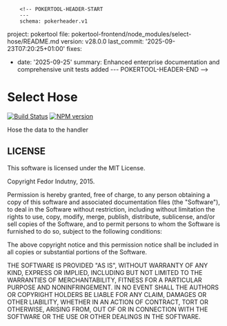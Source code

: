         <!-- POKERTOOL-HEADER-START
        ---
        schema: pokerheader.v1
project: pokertool
file: pokertool-frontend/node_modules/select-hose/README.md
version: v28.0.0
last_commit: '2025-09-23T07:20:25+01:00'
fixes:
- date: '2025-09-25'
  summary: Enhanced enterprise documentation and comprehensive unit tests added
        ---
        POKERTOOL-HEADER-END -->
# Select Hose

[![Build Status](https://secure.travis-ci.org/indutny/select-hose.png)](http://travis-ci.org/indutny/select-hose)
[![NPM version](https://badge.fury.io/js/select-hose.svg)](http://badge.fury.io/js/select-hose)

Hose the data to the handler

## LICENSE

This software is licensed under the MIT License.

Copyright Fedor Indutny, 2015.

Permission is hereby granted, free of charge, to any person obtaining a
copy of this software and associated documentation files (the
"Software"), to deal in the Software without restriction, including
without limitation the rights to use, copy, modify, merge, publish,
distribute, sublicense, and/or sell copies of the Software, and to permit
persons to whom the Software is furnished to do so, subject to the
following conditions:

The above copyright notice and this permission notice shall be included
in all copies or substantial portions of the Software.

THE SOFTWARE IS PROVIDED "AS IS", WITHOUT WARRANTY OF ANY KIND, EXPRESS
OR IMPLIED, INCLUDING BUT NOT LIMITED TO THE WARRANTIES OF
MERCHANTABILITY, FITNESS FOR A PARTICULAR PURPOSE AND NONINFRINGEMENT. IN
NO EVENT SHALL THE AUTHORS OR COPYRIGHT HOLDERS BE LIABLE FOR ANY CLAIM,
DAMAGES OR OTHER LIABILITY, WHETHER IN AN ACTION OF CONTRACT, TORT OR
OTHERWISE, ARISING FROM, OUT OF OR IN CONNECTION WITH THE SOFTWARE OR THE
USE OR OTHER DEALINGS IN THE SOFTWARE.
